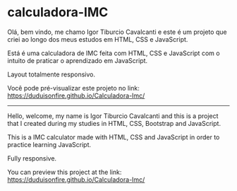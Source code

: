 # calculadora-IMC
Olá, bem vindo, me chamo Igor Tiburcio Cavalcanti e este é um projeto que criei ao longo dos meus estudos em HTML, CSS e JavaScript.

Está é uma calculadora de IMC feita com HTML, CSS e JavaScript com o intuito de praticar o aprendizado em JavaScript.

Layout totalmente responsivo.

Você pode pré-visualizar este projeto no link: https://duduisonfire.github.io/Calculadora-Imc/

---
Hello, welcome, my name is Igor Tiburcio Cavalcanti and this is a project that I created during my studies in HTML, CSS, Bootstrap and JavaScript.

This is a IMC calculator made with HTML, CSS and JavaScript in order to practice learning JavaScript.

Fully responsive.

You can preview this project at the link: https://duduisonfire.github.io/Calculadora-Imc/

